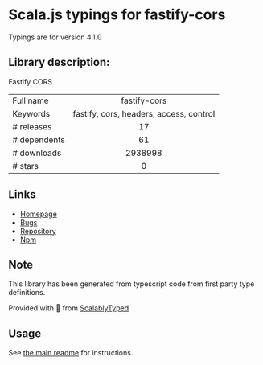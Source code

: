 
# Scala.js typings for fastify-cors

Typings are for version 4.1.0

## Library description:
Fastify CORS

|                    |                 |
| ------------------ | :-------------: |
| Full name          | fastify-cors |
| Keywords           | fastify, cors, headers, access, control |
| # releases         | 17 |
| # dependents       | 61 |
| # downloads        | 2938998 |
| # stars            | 0 |

## Links
- [Homepage](https://github.com/fastify/fastify-cors#readme)
- [Bugs](https://github.com/fastify/fastify-cors/issues)
- [Repository](https://github.com/fastify/fastify-cors)
- [Npm](https://www.npmjs.com/package/fastify-cors)
    


## Note
This library has been generated from typescript code from first party type definitions.

Provided with :purple_heart: from [ScalablyTyped](https://github.com/oyvindberg/ScalablyTyped)

## Usage
See [the main readme](../../readme.md) for instructions.


